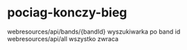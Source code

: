 # pociag-konczy-bieg

webresources/api/bands/{bandId} wyszukiwarka po band id
webresources/api/all  wszystko zwraca
